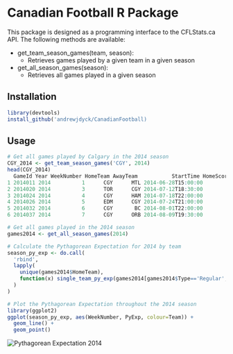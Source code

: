 # Canadian Football R Package #

This package is designed as a programming interface to the CFLStats.ca API. The following methods are available:

- get_team_season_games(team, season):
  - Retrieves games played by a given team in a given season
- get_all_season_games(season):
  - Retrieves all games played in a given season
  
## Installation ##
```r
library(devtools)
install_github('andrewjdyck/CanadianFootball)
```

## Usage ##
```r
# Get all games played by Calgary in the 2014 season
CGY_2014 <- get_team_season_games('CGY', 2014)
head(CGY_2014)
  GameId Year WeekNumber HomeTeam AwayTeam           StartTime HomeScore AwayScore    Type
1 2014011 2014          1      CGY      MTL 2014-06-28T15:00:00        29         8 Regular
2 2014020 2014          3      TOR      CGY 2014-07-12T18:30:00        15        34 Regular
3 2014024 2014          4      CGY      HAM 2014-07-18T22:00:00        10         7 Regular
4 2014026 2014          5      EDM      CGY 2014-07-24T21:00:00        22        26 Regular
5 2014032 2014          6      CGY       BC 2014-08-01T22:00:00        24        25 Regular
6 2014037 2014          7      CGY      ORB 2014-08-09T19:30:00        38        17 Regular
```


```r
# Get all games played in the 2014 season
games2014 <- get_all_season_games(2014)

# Calculate the Pythagorean Expectation for 2014 by team
season_py_exp <- do.call(
  'rbind', 
  lapply(
    unique(games2014$HomeTeam), 
    function(x) single_team_py_exp(games2014[games2014$Type=='Regular',], x)
  )
)
```

```r
# Plot the Pythagorean Expectation throughout the 2014 season
library(ggplot2)
ggplot(season_py_exp, aes(WeekNumber, PyExp, colour=Team)) +
  geom_line() +
  geom_point()
```

![Pythagorean Expectation 2014](https://raw.github.com/andrewjdyck/CanadianFootball/PyExp2014.png)


